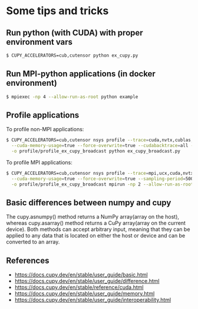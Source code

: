 # Some tips and tricks

## Run python (with CUDA) with proper environment vars

```bash
$ CUPY_ACCELERATORS=cub,cutensor python ex_cupy.py 
```

## Run MPI-python applications (in docker environment)

```bash
$ mpiexec -np 4 --allow-run-as-root python example
```

## Profile applications

To profile non-MPI applications:

```bash
$ CUPY_ACCELERATORS=cub,cutensor nsys profile --trace=cuda,nvtx,cublas,cublas-verbose,cusparse,cudnn \
  --cuda-memory-usage=true --force-overwrite=true --cudabacktrace=all --sampling-period=500000 \
  -o profile/profile_ex_cupy_broadcast python ex_cupy_broadcast.py
```

To profile MPI applications:

```bash
$ CUPY_ACCELERATORS=cub,cutensor nsys profile --trace=mpi,ucx,cuda,nvtx,cublas,cublas-verbose,cusparse,cudnn \
  --cuda-memory-usage=true --force-overwrite=true --sampling-period=500000 \
  -o profile/profile_ex_cupy_broadcast mpirun -np 2 --allow-run-as-root python ex_cupy_broadcast.py
```

## Basic differences between numpy and cupy

The cupy.asnumpy() method returns a NumPy array(array on the host), whereas cupy.asarray() method returns a CuPy array(array on the current device). Both methods can accept arbitrary input, meaning that they can be applied to any data that is located on either the host or device and can be converted to an array.

## References

- https://docs.cupy.dev/en/stable/user_guide/basic.html
- https://docs.cupy.dev/en/stable/user_guide/difference.html
- https://docs.cupy.dev/en/stable/reference/cuda.html
- https://docs.cupy.dev/en/stable/user_guide/memory.html
- https://docs.cupy.dev/en/stable/user_guide/interoperability.html
